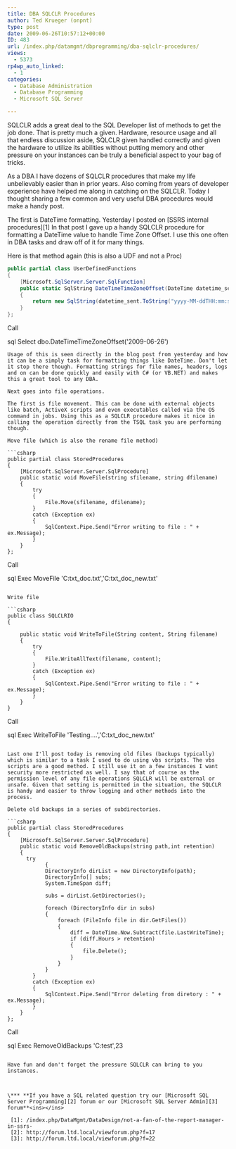 ```yaml
---
title: DBA SQLCLR Procedures
author: Ted Krueger (onpnt)
type: post
date: 2009-06-26T10:57:12+00:00
ID: 483
url: /index.php/datamgmt/dbprogramming/dba-sqlclr-procedures/
views:
  - 5373
rp4wp_auto_linked:
  - 1
categories:
  - Database Administration
  - Database Programming
  - Microsoft SQL Server

---
```

SQLCLR adds a great deal to the SQL Developer list of methods to get the job done. That is pretty much a given. Hardware, resource usage and all that endless discussion aside, SQLCLR given handled correctly and given the hardware to utilize its abilities without putting memory and other pressure on your instances can be truly a beneficial aspect to your bag of tricks.

As a DBA I have dozens of SQLCLR procedures that make my life unbelievably easier than in prior years. Also coming from years of developer experience have helped me along in catching on the SQLCLR. Today I thought sharing a few common and very useful DBA procedures would make a handy post.

The first is DateTime formatting. Yesterday I posted on [SSRS internal procedures][1] In that post I gave up a handy SQLCLR procedure for formatting a DateTime value to handle Time Zone Offset. I use this one often in DBA tasks and draw off of it for many things.

Here is that method again (this is also a UDF and not a Proc)

```csharp
public partial class UserDefinedFunctions
{
    [Microsoft.SqlServer.Server.SqlFunction]
    public static SqlString DateTimeTimeZoneOffset(DateTime datetime_sent)
    {
        return new SqlString(datetime_sent.ToString("yyyy-MM-ddTHH:mm:ss.fffzzzz"));
    }
};
```
Call

sql
Select dbo.DateTimeTimeZoneOffset('2009-06-26')
```
Usage of this is seen directly in the blog post from yesterday and how it can be a simply task for formatting things like DateTime. Don't let it stop there though. Formatting strings for file names, headers, logs and on can be done quickly and easily with C# (or VB.NET) and makes this a great tool to any DBA.

Next goes into file operations.

The first is file movement. This can be done with external objects like batch, ActiveX scripts and even executables called via the OS command in jobs. Using this as a SQLCLR procedure makes it nice in calling the operation directly from the TSQL task you are performing though.

Move file (which is also the rename file method)

```csharp
public partial class StoredProcedures
{
    [Microsoft.SqlServer.Server.SqlProcedure]
    public static void MoveFile(string sfilename, string dfilename)
    {
        try
        {
            File.Move(sfilename, dfilename);
        }
        catch (Exception ex)
        {
            SqlContext.Pipe.Send("Error writing to file : " + ex.Message);
        }
    }
};
```
Call

sql
Exec MoveFile 'C:txt_doc.txt','C:txt_doc_new.txt'
```

Write file

```csharp
public class SQLCLRIO
{

    public static void WriteToFile(String content, String filename)
    {
        try
        {
            File.WriteAllText(filename, content);
        }
        catch (Exception ex)
        {
            SqlContext.Pipe.Send("Error writing to file : " + ex.Message);
        }
    }
}
```
Call

sql
Exec WriteToFile 'Testing....','C:txt_doc_new.txt'
```

Last one I'll post today is removing old files (backups typically) which is similar to a task I used to do using vbs scripts. The vbs scripts are a good method. I still use it on a few instances I want security more restricted as well. I say that of course as the permission level of any file operations SQLCLR will be external or unsafe. Given that setting is permitted in the situation, the SQLCLR is handy and easier to throw logging and other methods into the process.

Delete old backups in a series of subdirectories. 

```csharp
public partial class StoredProcedures
{
    [Microsoft.SqlServer.Server.SqlProcedure]
    public static void RemoveOldBackups(string path,int retention)
    {
      try
            {
            DirectoryInfo dirList = new DirectoryInfo(path);
            DirectoryInfo[] subs;
            System.TimeSpan diff;

            subs = dirList.GetDirectories();

            foreach (DirectoryInfo dir in subs)
            {
                foreach (FileInfo file in dir.GetFiles())
                {
                    diff = DateTime.Now.Subtract(file.LastWriteTime);
                    if (diff.Hours > retention)
                    {
                        file.Delete();
                    }
                }
            }
        }
        catch (Exception ex)
        {
            SqlContext.Pipe.Send("Error deleting from diretory : " + ex.Message);
        }
    }
};
```
Call

sql
Exec RemoveOldBackups 'C:test',23
```

Have fun and don't forget the pressure SQLCLR can bring to you instances.



\*** **If you have a SQL related question try our [Microsoft SQL Server Programming][2] forum or our [Microsoft SQL Server Admin][3] forum**<ins></ins>

 [1]: /index.php/DataMgmt/DataDesign/not-a-fan-of-the-report-manager-in-ssrs-
 [2]: http://forum.ltd.local/viewforum.php?f=17
 [3]: http://forum.ltd.local/viewforum.php?f=22